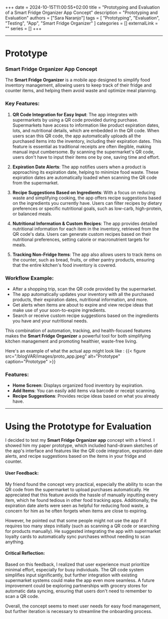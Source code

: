 +++ 
date = 2024-10-15T11:00:55+02:00
title = "Prototyping and Evaluation of a Smart Fridge Organizer App Concept"
description = "Prototyping and Evaluation"
authors = ["Sara Naranjo"]
tags = [
    "Prototyping",
    "Evaluation",
    "Testing", 
    "App", 
    "Smart Fridge Organizer"
    ]
categories = []
externalLink = ""
series = []
+++
___
# Prototype
### Smart Fridge Organizer App Concept

The **Smart Fridge Organizer** is a mobile app designed to simplify food inventory management, allowing users to keep track of their fridge and counter items, and helping them avoid waste and optimize meal planning.

### Key Features:

1. **QR Code Integration for Easy Input**: 
   The app integrates with supermarkets by using a QR code provided during purchase. Supermarkets have access to information like product expiration dates, lots, and nutritional details, which are embedded in the QR code. When users scan this QR code, the app automatically uploads all the purchased items into the inventory, including their expiration dates. This feature is essential as traditional receipts are often illegible, making manual input cumbersome. By scanning the supermarket's QR code, users don't have to input their items one by one, saving time and effort.

2. **Expiration Date Alerts**: 
   The app notifies users when a product is approaching its expiration date, helping to minimize food waste. These expiration dates are automatically loaded when scanning the QR code from the supermarket.

3. **Recipe Suggestions Based on Ingredients**: 
   With a focus on reducing waste and simplifying cooking, the app offers recipe suggestions based on the ingredients you currently have. Users can filter recipes by dietary preferences or specific nutritional goals, such as low-carb, high-protein, or balanced meals.

4. **Nutritional Information & Custom Recipes**: 
   The app provides detailed nutritional information for each item in the inventory, retrieved from the QR code's data. Users can generate custom recipes based on their nutritional preferences, setting calorie or macronutrient targets for meals.

5. **Tracking Non-Fridge Items**: 
   The app also allows users to track items on the counter, such as bread, fruits, or other pantry products, ensuring that the entire kitchen's food inventory is covered.

### Workflow Example:
- After a shopping trip, scan the QR code provided by the supermarket.
- The app automatically updates your inventory with all the purchased products, their expiration dates, nutritional information, and more.
- Get alerts when items are about to expire and view recipe ideas that make use of your soon-to-expire ingredients.
- Search or receive custom recipe suggestions based on the ingredients you have and your nutritional needs.

This combination of automation, tracking, and health-focused features makes the **Smart Fridge Organizer** a powerful tool for both simplifying kitchen management and promoting healthier, waste-free living.

Here's an example of what the actual app might look like : 
{{< figure src="/blogVAR/images/proto_app.jpeg" alt="Prototype" caption="Prototype" >}}

### Features:
- **Home Screen**: Displays organized food inventory by expiration.
- **Add Items**: You can easily add items via barcode or receipt scanning.
- **Recipe Suggestions**: Provides recipe ideas based on what you already have.
___
# Using the Prototype for Evaluation
I decided to test my **Smart Fridge Organizer app** concept with a friend. I showed him my paper prototype, which included hand-drawn sketches of the app's interface and features like the QR code integration, expiration date alerts, and recipe suggestions based on the items in your fridge and counter.

#### User Feedback:
My friend found the concept very practical, especially the ability to scan the QR code from the supermarket to upload purchases automatically. He appreciated that this feature avoids the hassle of manually inputting every item, which he found tedious in other food tracking apps. Additionally, the expiration date alerts were seen as helpful for reducing food waste, a concern for him as he often forgets when items are close to expiring.

However, he pointed out that some people might not use the app if it requires too many steps initially (such as scanning a QR code or searching for products manually). He suggested integrating the app with supermarket loyalty cards to automatically sync purchases without needing to scan anything.

#### Critical Reflection:
Based on this feedback, I realized that user experience must prioritize minimal effort, especially for busy individuals. The QR code system simplifies input significantly, but further integration with existing supermarket systems could make the app even more seamless. A future improvement could be exploring partnerships with grocery stores for automatic data syncing, ensuring that users don't need to remember to scan a QR code.

Overall, the concept seems to meet user needs for easy food management, but further iteration is necessary to streamline the onboarding process.